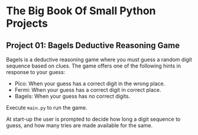 # The Big Book Of Small Python Projects

## Project 01: Bagels Deductive Reasoning Game

Bagels is a deductive reasoning game where you must guess a random digit
sequence based on clues.
The game offers one of the following hints in response to your guess:

* Pico: When your guess has a correct digit in the wrong place.
* Fermi: When your guess has a correct digit in correct place.
* Bagels: When your guess has no correct digits.

Execute `main.py` to run the game.

At start-up the user is prompted to decide how long a digit sequence to guess,
and how many tries are made available for the same.
